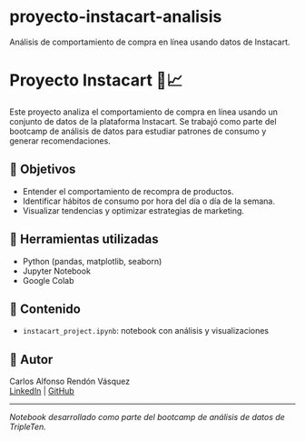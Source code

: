 # proyecto-instacart-analisis
Análisis de comportamiento de compra en línea usando datos de Instacart.

# Proyecto Instacart 🛒📈

Este proyecto analiza el comportamiento de compra en línea usando un conjunto de datos de la plataforma Instacart. Se trabajó como parte del bootcamp de análisis de datos para estudiar patrones de consumo y generar recomendaciones.

## 🎯 Objetivos

- Entender el comportamiento de recompra de productos.
- Identificar hábitos de consumo por hora del día o día de la semana.
- Visualizar tendencias y optimizar estrategias de marketing.

## 🔧 Herramientas utilizadas

- Python (pandas, matplotlib, seaborn)
- Jupyter Notebook
- Google Colab

## 📁 Contenido

- `instacart_project.ipynb`: notebook con análisis y visualizaciones

## 👤 Autor

Carlos Alfonso Rendón Vásquez  
[LinkedIn](https://www.linkedin.com/in/carlosalfonsorendon) | [GitHub](https://github.com/alfonsoren)

---

*Notebook desarrollado como parte del bootcamp de análisis de datos de TripleTen.*
